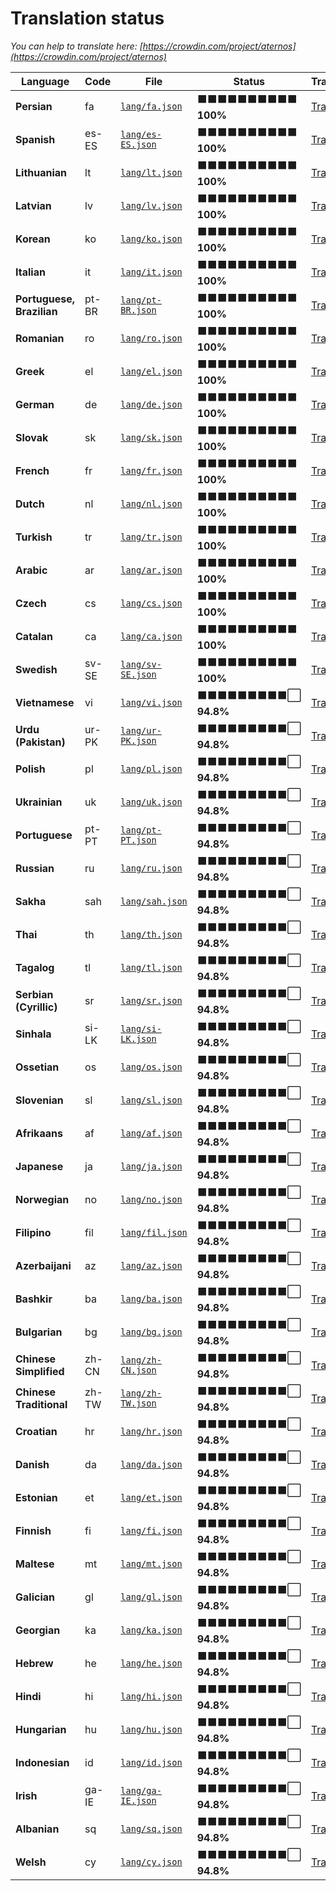 # Translation status
*You can help to translate here: [https://crowdin.com/project/aternos](https://crowdin.com/project/aternos)*

Language | Code | File | Status | Translate
--- | --- | --- | --- | ---
**Persian** | fa | [`lang/fa.json`](lang/fa.json) | ⬛⬛⬛⬛⬛⬛⬛⬛⬛⬛ **100%** | [Translate](https://crowdin.com/project/aternos/fa)
**Spanish** | es-ES | [`lang/es-ES.json`](lang/es-ES.json) | ⬛⬛⬛⬛⬛⬛⬛⬛⬛⬛ **100%** | [Translate](https://crowdin.com/project/aternos/es-ES)
**Lithuanian** | lt | [`lang/lt.json`](lang/lt.json) | ⬛⬛⬛⬛⬛⬛⬛⬛⬛⬛ **100%** | [Translate](https://crowdin.com/project/aternos/lt)
**Latvian** | lv | [`lang/lv.json`](lang/lv.json) | ⬛⬛⬛⬛⬛⬛⬛⬛⬛⬛ **100%** | [Translate](https://crowdin.com/project/aternos/lv)
**Korean** | ko | [`lang/ko.json`](lang/ko.json) | ⬛⬛⬛⬛⬛⬛⬛⬛⬛⬛ **100%** | [Translate](https://crowdin.com/project/aternos/ko)
**Italian** | it | [`lang/it.json`](lang/it.json) | ⬛⬛⬛⬛⬛⬛⬛⬛⬛⬛ **100%** | [Translate](https://crowdin.com/project/aternos/it)
**Portuguese, Brazilian** | pt-BR | [`lang/pt-BR.json`](lang/pt-BR.json) | ⬛⬛⬛⬛⬛⬛⬛⬛⬛⬛ **100%** | [Translate](https://crowdin.com/project/aternos/pt-BR)
**Romanian** | ro | [`lang/ro.json`](lang/ro.json) | ⬛⬛⬛⬛⬛⬛⬛⬛⬛⬛ **100%** | [Translate](https://crowdin.com/project/aternos/ro)
**Greek** | el | [`lang/el.json`](lang/el.json) | ⬛⬛⬛⬛⬛⬛⬛⬛⬛⬛ **100%** | [Translate](https://crowdin.com/project/aternos/el)
**German** | de | [`lang/de.json`](lang/de.json) | ⬛⬛⬛⬛⬛⬛⬛⬛⬛⬛ **100%** | [Translate](https://crowdin.com/project/aternos/de)
**Slovak** | sk | [`lang/sk.json`](lang/sk.json) | ⬛⬛⬛⬛⬛⬛⬛⬛⬛⬛ **100%** | [Translate](https://crowdin.com/project/aternos/sk)
**French** | fr | [`lang/fr.json`](lang/fr.json) | ⬛⬛⬛⬛⬛⬛⬛⬛⬛⬛ **100%** | [Translate](https://crowdin.com/project/aternos/fr)
**Dutch** | nl | [`lang/nl.json`](lang/nl.json) | ⬛⬛⬛⬛⬛⬛⬛⬛⬛⬛ **100%** | [Translate](https://crowdin.com/project/aternos/nl)
**Turkish** | tr | [`lang/tr.json`](lang/tr.json) | ⬛⬛⬛⬛⬛⬛⬛⬛⬛⬛ **100%** | [Translate](https://crowdin.com/project/aternos/tr)
**Arabic** | ar | [`lang/ar.json`](lang/ar.json) | ⬛⬛⬛⬛⬛⬛⬛⬛⬛⬛ **100%** | [Translate](https://crowdin.com/project/aternos/ar)
**Czech** | cs | [`lang/cs.json`](lang/cs.json) | ⬛⬛⬛⬛⬛⬛⬛⬛⬛⬛ **100%** | [Translate](https://crowdin.com/project/aternos/cs)
**Catalan** | ca | [`lang/ca.json`](lang/ca.json) | ⬛⬛⬛⬛⬛⬛⬛⬛⬛⬛ **100%** | [Translate](https://crowdin.com/project/aternos/ca)
**Swedish** | sv-SE | [`lang/sv-SE.json`](lang/sv-SE.json) | ⬛⬛⬛⬛⬛⬛⬛⬛⬛⬛ **100%** | [Translate](https://crowdin.com/project/aternos/sv-SE)
**Vietnamese** | vi | [`lang/vi.json`](lang/vi.json) | ⬛⬛⬛⬛⬛⬛⬛⬛⬛⬜ **94.8%** | [Translate](https://crowdin.com/project/aternos/vi)
**Urdu (Pakistan)** | ur-PK | [`lang/ur-PK.json`](lang/ur-PK.json) | ⬛⬛⬛⬛⬛⬛⬛⬛⬛⬜ **94.8%** | [Translate](https://crowdin.com/project/aternos/ur-PK)
**Polish** | pl | [`lang/pl.json`](lang/pl.json) | ⬛⬛⬛⬛⬛⬛⬛⬛⬛⬜ **94.8%** | [Translate](https://crowdin.com/project/aternos/pl)
**Ukrainian** | uk | [`lang/uk.json`](lang/uk.json) | ⬛⬛⬛⬛⬛⬛⬛⬛⬛⬜ **94.8%** | [Translate](https://crowdin.com/project/aternos/uk)
**Portuguese** | pt-PT | [`lang/pt-PT.json`](lang/pt-PT.json) | ⬛⬛⬛⬛⬛⬛⬛⬛⬛⬜ **94.8%** | [Translate](https://crowdin.com/project/aternos/pt-PT)
**Russian** | ru | [`lang/ru.json`](lang/ru.json) | ⬛⬛⬛⬛⬛⬛⬛⬛⬛⬜ **94.8%** | [Translate](https://crowdin.com/project/aternos/ru)
**Sakha** | sah | [`lang/sah.json`](lang/sah.json) | ⬛⬛⬛⬛⬛⬛⬛⬛⬛⬜ **94.8%** | [Translate](https://crowdin.com/project/aternos/sah)
**Thai** | th | [`lang/th.json`](lang/th.json) | ⬛⬛⬛⬛⬛⬛⬛⬛⬛⬜ **94.8%** | [Translate](https://crowdin.com/project/aternos/th)
**Tagalog** | tl | [`lang/tl.json`](lang/tl.json) | ⬛⬛⬛⬛⬛⬛⬛⬛⬛⬜ **94.8%** | [Translate](https://crowdin.com/project/aternos/tl)
**Serbian (Cyrillic)** | sr | [`lang/sr.json`](lang/sr.json) | ⬛⬛⬛⬛⬛⬛⬛⬛⬛⬜ **94.8%** | [Translate](https://crowdin.com/project/aternos/sr)
**Sinhala** | si-LK | [`lang/si-LK.json`](lang/si-LK.json) | ⬛⬛⬛⬛⬛⬛⬛⬛⬛⬜ **94.8%** | [Translate](https://crowdin.com/project/aternos/si-LK)
**Ossetian** | os | [`lang/os.json`](lang/os.json) | ⬛⬛⬛⬛⬛⬛⬛⬛⬛⬜ **94.8%** | [Translate](https://crowdin.com/project/aternos/os)
**Slovenian** | sl | [`lang/sl.json`](lang/sl.json) | ⬛⬛⬛⬛⬛⬛⬛⬛⬛⬜ **94.8%** | [Translate](https://crowdin.com/project/aternos/sl)
**Afrikaans** | af | [`lang/af.json`](lang/af.json) | ⬛⬛⬛⬛⬛⬛⬛⬛⬛⬜ **94.8%** | [Translate](https://crowdin.com/project/aternos/af)
**Japanese** | ja | [`lang/ja.json`](lang/ja.json) | ⬛⬛⬛⬛⬛⬛⬛⬛⬛⬜ **94.8%** | [Translate](https://crowdin.com/project/aternos/ja)
**Norwegian** | no | [`lang/no.json`](lang/no.json) | ⬛⬛⬛⬛⬛⬛⬛⬛⬛⬜ **94.8%** | [Translate](https://crowdin.com/project/aternos/no)
**Filipino** | fil | [`lang/fil.json`](lang/fil.json) | ⬛⬛⬛⬛⬛⬛⬛⬛⬛⬜ **94.8%** | [Translate](https://crowdin.com/project/aternos/fil)
**Azerbaijani** | az | [`lang/az.json`](lang/az.json) | ⬛⬛⬛⬛⬛⬛⬛⬛⬛⬜ **94.8%** | [Translate](https://crowdin.com/project/aternos/az)
**Bashkir** | ba | [`lang/ba.json`](lang/ba.json) | ⬛⬛⬛⬛⬛⬛⬛⬛⬛⬜ **94.8%** | [Translate](https://crowdin.com/project/aternos/ba)
**Bulgarian** | bg | [`lang/bg.json`](lang/bg.json) | ⬛⬛⬛⬛⬛⬛⬛⬛⬛⬜ **94.8%** | [Translate](https://crowdin.com/project/aternos/bg)
**Chinese Simplified** | zh-CN | [`lang/zh-CN.json`](lang/zh-CN.json) | ⬛⬛⬛⬛⬛⬛⬛⬛⬛⬜ **94.8%** | [Translate](https://crowdin.com/project/aternos/zh-CN)
**Chinese Traditional** | zh-TW | [`lang/zh-TW.json`](lang/zh-TW.json) | ⬛⬛⬛⬛⬛⬛⬛⬛⬛⬜ **94.8%** | [Translate](https://crowdin.com/project/aternos/zh-TW)
**Croatian** | hr | [`lang/hr.json`](lang/hr.json) | ⬛⬛⬛⬛⬛⬛⬛⬛⬛⬜ **94.8%** | [Translate](https://crowdin.com/project/aternos/hr)
**Danish** | da | [`lang/da.json`](lang/da.json) | ⬛⬛⬛⬛⬛⬛⬛⬛⬛⬜ **94.8%** | [Translate](https://crowdin.com/project/aternos/da)
**Estonian** | et | [`lang/et.json`](lang/et.json) | ⬛⬛⬛⬛⬛⬛⬛⬛⬛⬜ **94.8%** | [Translate](https://crowdin.com/project/aternos/et)
**Finnish** | fi | [`lang/fi.json`](lang/fi.json) | ⬛⬛⬛⬛⬛⬛⬛⬛⬛⬜ **94.8%** | [Translate](https://crowdin.com/project/aternos/fi)
**Maltese** | mt | [`lang/mt.json`](lang/mt.json) | ⬛⬛⬛⬛⬛⬛⬛⬛⬛⬜ **94.8%** | [Translate](https://crowdin.com/project/aternos/mt)
**Galician** | gl | [`lang/gl.json`](lang/gl.json) | ⬛⬛⬛⬛⬛⬛⬛⬛⬛⬜ **94.8%** | [Translate](https://crowdin.com/project/aternos/gl)
**Georgian** | ka | [`lang/ka.json`](lang/ka.json) | ⬛⬛⬛⬛⬛⬛⬛⬛⬛⬜ **94.8%** | [Translate](https://crowdin.com/project/aternos/ka)
**Hebrew** | he | [`lang/he.json`](lang/he.json) | ⬛⬛⬛⬛⬛⬛⬛⬛⬛⬜ **94.8%** | [Translate](https://crowdin.com/project/aternos/he)
**Hindi** | hi | [`lang/hi.json`](lang/hi.json) | ⬛⬛⬛⬛⬛⬛⬛⬛⬛⬜ **94.8%** | [Translate](https://crowdin.com/project/aternos/hi)
**Hungarian** | hu | [`lang/hu.json`](lang/hu.json) | ⬛⬛⬛⬛⬛⬛⬛⬛⬛⬜ **94.8%** | [Translate](https://crowdin.com/project/aternos/hu)
**Indonesian** | id | [`lang/id.json`](lang/id.json) | ⬛⬛⬛⬛⬛⬛⬛⬛⬛⬜ **94.8%** | [Translate](https://crowdin.com/project/aternos/id)
**Irish** | ga-IE | [`lang/ga-IE.json`](lang/ga-IE.json) | ⬛⬛⬛⬛⬛⬛⬛⬛⬛⬜ **94.8%** | [Translate](https://crowdin.com/project/aternos/ga-IE)
**Albanian** | sq | [`lang/sq.json`](lang/sq.json) | ⬛⬛⬛⬛⬛⬛⬛⬛⬛⬜ **94.8%** | [Translate](https://crowdin.com/project/aternos/sq)
**Welsh** | cy | [`lang/cy.json`](lang/cy.json) | ⬛⬛⬛⬛⬛⬛⬛⬛⬛⬜ **94.8%** | [Translate](https://crowdin.com/project/aternos/cy)
